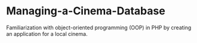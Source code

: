 # Managing-a-Cinema-Database
Familiarization with object-oriented programming (OOP) in PHP by creating an application for a local cinema.
